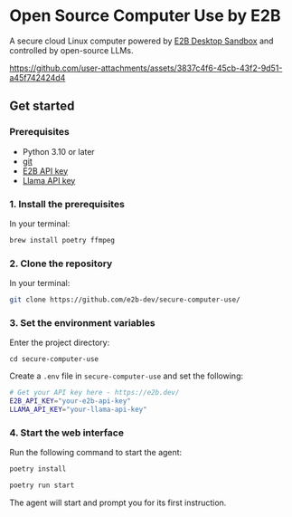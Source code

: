 # Open Source Computer Use by E2B

A secure cloud Linux computer powered by [E2B Desktop Sandbox](https://github.com/e2b-dev/desktop/) and controlled by open-source LLMs.

https://github.com/user-attachments/assets/3837c4f6-45cb-43f2-9d51-a45f742424d4

## Get started

### Prerequisites

- Python 3.10 or later
- [git](https://git-scm.com/)
- [E2B API key](https://e2b.dev/dashboard?tab=keys)
- [Llama API key](https://console.llamaapi.com/)

### 1. Install the prerequisites

In your terminal:

```sh
brew install poetry ffmpeg
```

### 2. Clone the repository

In your terminal:

```sh
git clone https://github.com/e2b-dev/secure-computer-use/
```

### 3. Set the environment variables

Enter the project directory:

```
cd secure-computer-use
```

Create a `.env` file in `secure-computer-use` and set the following:

```sh
# Get your API key here - https://e2b.dev/
E2B_API_KEY="your-e2b-api-key"
LLAMA_API_KEY="your-llama-api-key"
```

### 4. Start the web interface

Run the following command to start the agent:

```sh
poetry install
```

```sh
poetry run start
```

The agent will start and prompt you for its first instruction.
